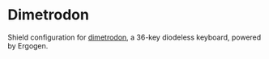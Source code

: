 # Dimetrodon

Shield configuration for [dimetrodon][1], a 36-key diodeless keyboard, powered by Ergogen.

[1]: https://github.com/ccblaisdell/dimetrodon
